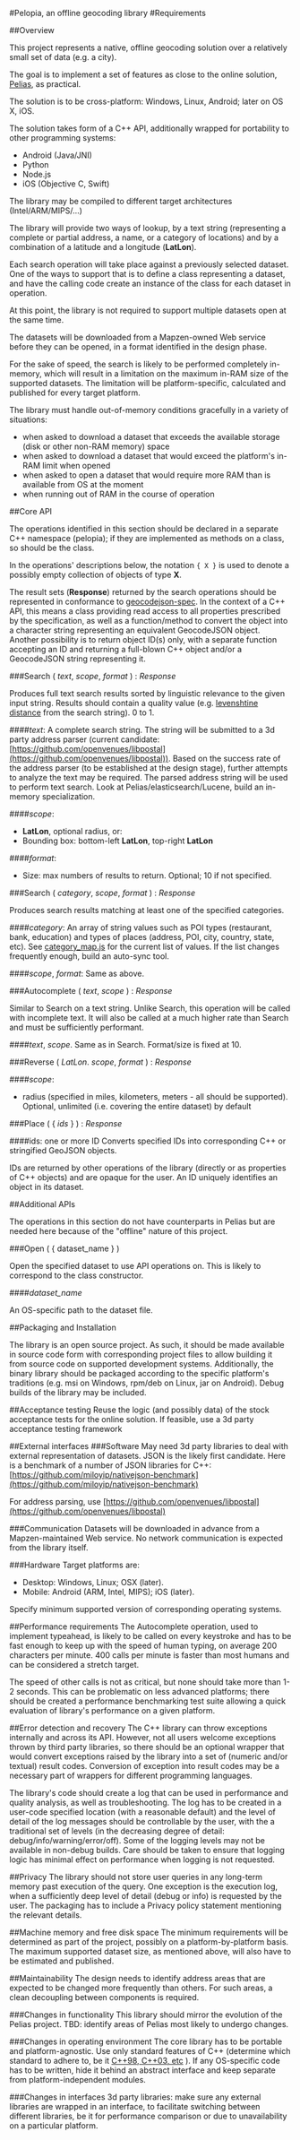 #Pelopia, an offline geocoding library
#Requirements

##Overview

This project represents a native, offline geocoding solution over a relatively small set of data (e.g. a city).

The goal is to implement a set of features as close to the online solution, [Pelias](https://github.com/pelias/api), as practical.

The solution is to be cross-platform: Windows, Linux, Android; later on OS X, iOS.

The solution takes form of a C++ API, additionally wrapped for portability to other programming systems:

- Android (Java/JNI)
- Python
- Node.js
- iOS (Objective C, Swift) 

The library may be compiled to different target architectures (Intel/ARM/MIPS/...)

The library will provide two ways of lookup, by a text string (representing a complete or partial address, a name, or a category of locations) and by a combination of a latitude and a longitude (**LatLon**). 

Each search operation will take place against a previously selected dataset. One of the ways to support that is to define a class representing a dataset, and have the calling code create an instance of the class for each dataset in operation. 

At this point, the library is not required to support multiple datasets open at the same time.  
    
The datasets will be downloaded from a Mapzen-owned Web service before they can be opened, in a format identified in the design phase.

For the sake of speed, the search is likely to be performed completely in-memory, which will result in a limitation on the maximum in-RAM size of the supported datasets. The limitation will be platform-specific, calculated and published for every target platform. 

The library must handle out-of-memory conditions gracefully in a variety of situations:

- when asked to download a dataset that exceeds the available storage (disk or other non-RAM memory) space
- when asked to download a dataset that would exceed the platform's in-RAM limit when opened
- when asked to open a dataset that would require more RAM than is available from OS at the moment
- when running out of RAM in the course of operation

##Core API

The operations identified in this section should be declared in a separate C++ namespace (pelopia); if they are implemented as methods on a class, so should be the class.

In the operations' descriptions below, the notation ```{ X }``` is used to denote a possibly empty collection of objects of type **X**.  

The result sets (**Response**) returned by the search operations should be represented in conformance to [geocodejson-spec](https://github.com/geocoders/geocodejson-spec). In the context of a C++ API, this means a class providing read access to all properties prescribed by the specification, as well as a function/method to convert the object into a character string representing an equivalent GeocodeJSON object. Another possibility is to return object ID(s) only, with a separate function accepting an ID and returning a full-blown C++ object and/or a GeocodeJSON string representing it.

###Search ( *text*, *scope*, *format* ) : *Response*

Produces full text search results sorted by linguistic relevance to the given input string. Results should contain a quality value (e.g. [levenshtine distance](https://en.wikipedia.org/wiki/Levenshtein_distance) from the search string). 0 to 1.

####*text*:
A complete search string.  The string will be submitted to a 3d party address parser (current candidate: [https://github.com/openvenues/libpostal](https://github.com/openvenues/libpostal)). Based on the success rate of the address parser (to be established at the design stage), further attempts to analyze the text may be required. 
The parsed address string will be used to perform text search. Look at Pelias/elasticsearch/Lucene, build an in-memory specialization.   

####*scope*:
- **LatLon**, optional radius, or:
- Bounding box: bottom-left **LatLon**, top-right **LatLon**

####*format*:
- Size: max numbers of results to return. Optional; 10 if not specified. 

###Search ( *category*, *scope*, *format* ) : *Response*

Produces search results matching at least one of the specified categories. 

####*category*:
An array of string values such as POI types (restaurant, bank, education) and types of places (address, POI, city, country, state, etc).
See [category_map.js](https://github.com/pelias/openstreetmap/blob/master/config/category_map.js) for the current list of values. If the list changes frequently enough, build an auto-sync tool.

####*scope*, *format*:
Same as above.

###Autocomplete ( *text*, *scope* ) : *Response*

Similar to Search on a text string. Unlike Search, this operation will be called with incomplete text. It will also be called at a much higher rate than Search and must be sufficiently performant.  

####*text*, *scope*.
Same as in Search. Format/size is fixed at 10.

###Reverse ( *LatLon*. *scope*, *format* ) : *Response*

####*scope*: 
- radius (specified in miles, kilometers, meters - all should be supported). Optional, unlimited (i.e. covering the entire dataset) by default

###Place ( { *ids* } ) : *Response*

####ids: one or more ID
Converts specified IDs into corresponding C++ or stringified GeoJSON objects.

IDs are returned by other operations of the library (directly or as properties of C++ objects) and are opaque for the user. An ID uniquely identifies an object in its dataset.

##Additional APIs

The operations in this section do not have counterparts in Pelias but are needed here because of the "offline" nature of this project.
 
###Open ( { dataset_name } )

Open the specified dataset to use API operations on. This is likely to correspond to the class constructor.  

####*dataset_name*

An OS-specific path to the dataset file. 

##Packaging and Installation

The library is an open source project. As such, it should be made available in source code form with corresponding project files to allow building it from source code on supported development systems. 
Additionally, the binary library should be packaged according to the specific platform's traditions (e.g. msi on Windows, rpm/deb on Linux, jar on Android). Debug builds of the library may be included.     

##Acceptance testing
Reuse the logic (and possibly data) of the stock acceptance tests for the online solution. 
If feasible, use a 3d party acceptance testing framework

##External interfaces
###Software
May need 3d party libraries to deal with external representation of datasets. JSON is the likely first candidate. 
Here is a benchmark of a number of JSON libraries for C++: [https://github.com/miloyip/nativejson-benchmark](https://github.com/miloyip/nativejson-benchmark)

For address parsing, use [https://github.com/openvenues/libpostal](https://github.com/openvenues/libpostal)

###Communication
Datasets will be downloaded in advance from a Mapzen-maintained Web service. No network communication is expected from the library itself.  

###Hardware
Target platforms are:
 
- Desktop: Windows, Linux; OSX (later). 
- Mobile: Android (ARM, Intel, MIPS); iOS (later).

Specify minimum supported version of corresponding operating systems.

##Performance requirements
The Autocomplete operation, used to implement typeahead, is likely to be called on every keystroke and has to be fast enough to keep up with the speed of human typing, on average 200 characters per minute. 400 calls per minute is faster than most humans and can be considered a stretch target.

The speed of other calls is not as critical, but none should take more than 1-2 seconds. This can be problematic on less advanced platforms; there should be created a performance benchmarking test suite allowing a quick evaluation of library's performance on a given platform. 

##Error detection and recovery
The C++ library can throw exceptions internally and across its API. However, not all users welcome exceptions thrown by third party libraries, so there should be an optional wrapper that would convert exceptions raised by the library into a set of (numeric and/or textual) result codes.
Conversion of exception into result codes may be a necessary part of wrappers for different programming languages.

The library's code should create a log that can be used in performance and quality analysis, as well as troubleshooting. The log has to be created in a user-code specified location (with a reasonable default) and the level of detail of the log messages should be controllable by the user, with the a traditional set of levels (in the decreasing degree of detail: debug/info/warning/error/off). Some of the logging levels may not be available in non-debug builds. Care should be taken to ensure that logging logic has minimal effect on performance when logging is not requested. 

##Privacy
The library should not store user queries in any long-term memory past execution of the query. One exception is the execution log, when a sufficiently deep level of detail (debug or info) is requested by the user. The packaging has to include a Privacy policy statement mentioning the relevant details.

##Machine memory and free disk space
The minimum requirements will be determined as part of the project, possibly on a platform-by-platform basis. The maximum supported dataset size, as mentioned above, will also have to be estimated and published.

##Maintainability
The design needs to identify address areas that are expected to be changed more frequently than others. For such areas, a clean decoupling between components is required. 

###Changes in functionality
This library should mirror the evolution of the Pelias project. 
TBD: identify areas of Pelias most likely to undergo changes. 

###Changes in operating environment
The core library has to be portable and platform-agnostic. Use only standard features of C++ (determine which standard to adhere to, be it  [C++98, C++03, etc](https://en.wikipedia.org/wiki/C%2B%2B) ). If any OS-specific code has to be written, hide it behind an abstract interface and keep separate from platform-independent modules. 
 
###Changes in interfaces
3d party libraries: make sure any external libraries are wrapped in an interface, to facilitate switching between different libraries, be it for performance comparison or due to unavailability on a particular platform.

